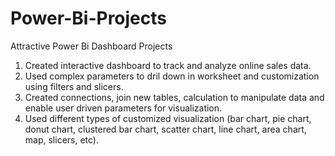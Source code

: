 # Power-Bi-Projects
Attractive Power Bi Dashboard Projects

1. Created interactive dashboard to track and analyze online sales data.
2. Used complex parameters to dril down in worksheet and customization using filters and slicers.
3. Created connections, join new tables, calculation to manipulate data and enable user driven parameters for visualization.
4. Used different types of customized visualization (bar chart, pie chart, donut chart, clustered bar chart, scatter chart, line chart, area chart, map, slicers, etc).
